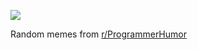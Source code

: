 ![](https://preview.redd.it/ow9bsv98e2ld1.png?width=640&crop=smart&auto=webp&s=861e25eac7622816d075465f5db6a83e09df9ff1)

 Random memes from [r/ProgrammerHumor](https://www.reddit.com/r/ProgrammerHumor/)
